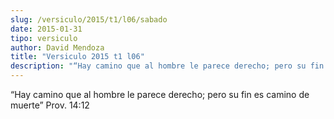 ```yaml
---
slug: /versiculo/2015/t1/l06/sabado
date: 2015-01-31
tipo: versiculo
author: David Mendoza
title: "Versiculo 2015 t1 l06"
description: "“Hay camino que al hombre le parece derecho; pero su fin es camino de muerte” Prov. 14:12"
---
```


“Hay camino que al hombre le parece derecho; pero su fin es camino de muerte” Prov. 14:12
